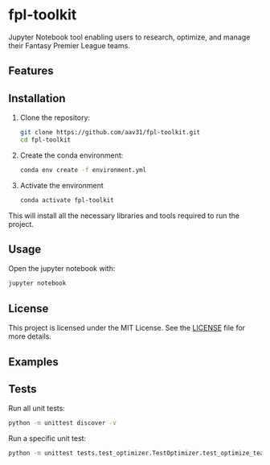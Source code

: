 # fpl-toolkit

Jupyter Notebook tool enabling users to research, optimize, and manage their Fantasy Premier League teams.

## Features

## Installation
1. Clone the repository:
   ```bash
   git clone https://github.com/aav31/fpl-toolkit.git
   cd fpl-toolkit
   ```
2. Create the conda environment:
   ```bash
   conda env create -f environment.yml
   ```
3. Activate the environment
   ```bash
   conda activate fpl-toolkit
   ```

This will install all the necessary libraries and tools required to run the project.

## Usage
Open the jupyter notebook with:
```bash
jupyter notebook
```

## License

This project is licensed under the MIT License. See the [LICENSE](LICENSE) file for more details.

## Examples

## Tests
Run all unit tests:
```bash
python -m unittest discover -v
```
Run a specific unit test:
```bash
python -m unittest tests.test_optimizer.TestOptimizer.test_optimize_team
```
